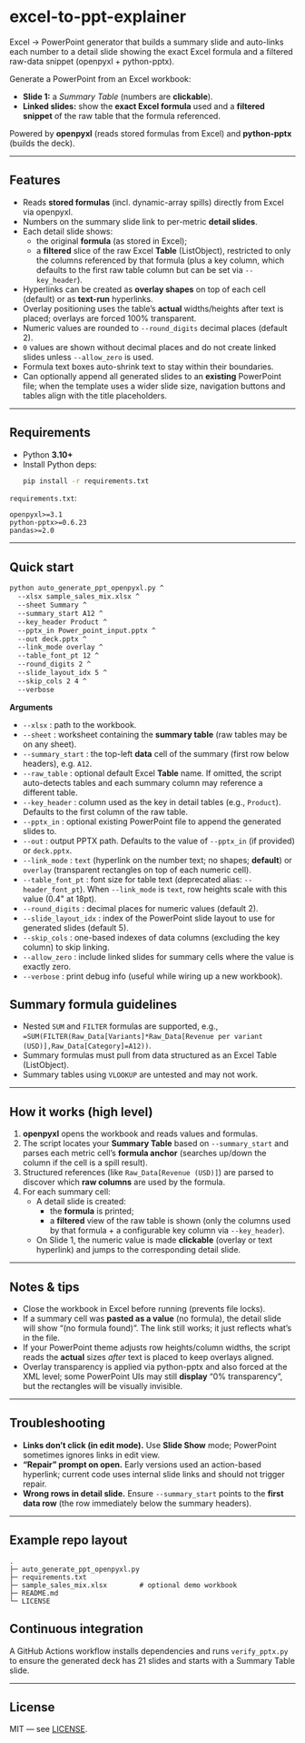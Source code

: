 # excel-to-ppt-explainer
Excel → PowerPoint generator that builds a summary slide and auto-links each number to a detail slide showing the exact Excel formula and a filtered raw-data snippet (openpyxl + python-pptx).

Generate a PowerPoint from an Excel workbook:

- **Slide 1:** a _Summary Table_ (numbers are **clickable**).
- **Linked slides:** show the **exact Excel formula** used and a **filtered snippet** of the raw table that the formula referenced.

Powered by **openpyxl** (reads stored formulas from Excel) and **python-pptx** (builds the deck).

---

## Features

- Reads **stored formulas** (incl. dynamic-array spills) directly from Excel via openpyxl.
- Numbers on the summary slide link to per-metric **detail slides**.
- Each detail slide shows:
  - the original **formula** (as stored in Excel);
  - a **filtered** slice of the raw Excel **Table** (ListObject), restricted to only the columns referenced by that formula (plus a key column, which defaults to the first raw table column but can be set via `--key_header`).
- Hyperlinks can be created as **overlay shapes** on top of each cell (default) or as **text-run** hyperlinks.
- Overlay positioning uses the table’s **actual** widths/heights after text is placed; overlays are forced 100% transparent.
- Numeric values are rounded to `--round_digits` decimal places (default 2).
- `0` values are shown without decimal places and do not create linked slides unless `--allow_zero` is used.
- Formula text boxes auto-shrink text to stay within their boundaries.
- Can optionally append all generated slides to an **existing** PowerPoint file; when the template uses a wider slide size, navigation buttons and tables align with the title placeholders.

---

## Requirements

- Python **3.10+**
- Install Python deps:
  ```bash
  pip install -r requirements.txt
  ```

`requirements.txt`:
```
openpyxl>=3.1
python-pptx>=0.6.23
pandas>=2.0
```

---

## Quick start

```bash
python auto_generate_ppt_openpyxl.py ^
  --xlsx sample_sales_mix.xlsx ^
  --sheet Summary ^
  --summary_start A12 ^
  --key_header Product ^
  --pptx_in Power_point_input.pptx ^
  --out deck.pptx ^
  --link_mode overlay ^
  --table_font_pt 12 ^
  --round_digits 2 ^
  --slide_layout_idx 5 ^
  --skip_cols 2 4 ^
  --verbose
```

**Arguments**

- `--xlsx` : path to the workbook.
- `--sheet` : worksheet containing the **summary table** (raw tables may be on any sheet).
- `--summary_start` : the top-left **data** cell of the summary (first row below headers), e.g. `A12`.
- `--raw_table` : optional default Excel **Table** name. If omitted, the script auto-detects tables and each summary column may reference a different table.
- `--key_header` : column used as the key in detail tables (e.g., `Product`). Defaults to the first column of the raw table.
- `--pptx_in` : optional existing PowerPoint file to append the generated slides to.
- `--out` : output PPTX path. Defaults to the value of `--pptx_in` (if provided) or `deck.pptx`.
- `--link_mode` : `text` (hyperlink on the number text; no shapes; **default**) or `overlay` (transparent rectangles on top of each numeric cell).
- `--table_font_pt` : font size for table text (deprecated alias: `--header_font_pt`). When `--link_mode` is `text`, row heights scale with this value (0.4" at 18pt).
- `--round_digits` : decimal places for numeric values (default 2).
- `--slide_layout_idx` : index of the PowerPoint slide layout to use for generated slides (default 5).
- `--skip_cols` : one-based indexes of data columns (excluding the key column) to skip linking.
- `--allow_zero` : include linked slides for summary cells where the value is exactly zero.
- `--verbose` : print debug info (useful while wiring up a new workbook).

## Summary formula guidelines

- Nested `SUM` and `FILTER` formulas are supported, e.g., `=SUM(FILTER(Raw_Data[Variants]*Raw_Data[Revenue per variant (USD)],Raw_Data[Category]=A12))`.
- Summary formulas must pull from data structured as an Excel Table (ListObject).
- Summary tables using `VLOOKUP` are untested and may not work.

---

## How it works (high level)

1. **openpyxl** opens the workbook and reads values and formulas.
2. The script locates your **Summary Table** based on `--summary_start` and parses each metric cell’s **formula anchor** (searches up/down the column if the cell is a spill result).
3. Structured references (like `Raw_Data[Revenue (USD)]`) are parsed to discover which **raw columns** are used by the formula.
4. For each summary cell:
   - A detail slide is created:
     - the **formula** is printed;
     - a **filtered** view of the raw table is shown (only the columns used by that formula + a configurable key column via `--key_header`).
   - On Slide 1, the numeric value is made **clickable** (overlay or text hyperlink) and jumps to the corresponding detail slide.

---

## Notes & tips

- Close the workbook in Excel before running (prevents file locks).
- If a summary cell was **pasted as a value** (no formula), the detail slide will show “(no formula found)”. The link still works; it just reflects what’s in the file.
- If your PowerPoint theme adjusts row heights/column widths, the script reads the **actual** sizes _after_ text is placed to keep overlays aligned.
- Overlay transparency is applied via python-pptx and also forced at the XML level; some PowerPoint UIs may still **display** “0% transparency”, but the rectangles will be visually invisible.

---

## Troubleshooting

- **Links don’t click (in edit mode).** Use **Slide Show** mode; PowerPoint sometimes ignores links in edit view.
- **“Repair” prompt on open.** Early versions used an action-based hyperlink; current code uses internal slide links and should not trigger repair.
- **Wrong rows in detail slide.** Ensure `--summary_start` points to the **first data row** (the row immediately below the summary headers).

---

## Example repo layout

```
.
├─ auto_generate_ppt_openpyxl.py
├─ requirements.txt
├─ sample_sales_mix.xlsx        # optional demo workbook
├─ README.md
└─ LICENSE
```

## Continuous integration

A GitHub Actions workflow installs dependencies and runs `verify_pptx.py` to ensure the generated deck has 21 slides and starts with a Summary Table slide.

---

## License

MIT — see [LICENSE](./LICENSE).
